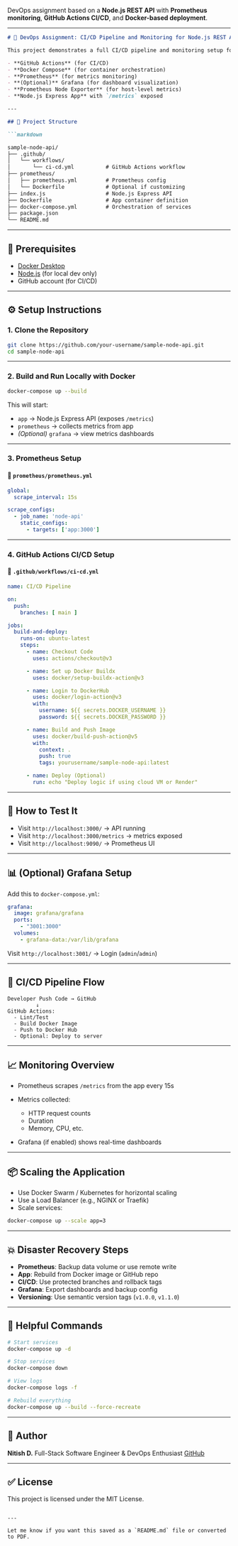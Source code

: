 DevOps assignment based on a **Node.js REST API** with **Prometheus monitoring**, **GitHub Actions CI/CD**, and **Docker-based deployment**.

---

```markdown
# 🚀 DevOps Assignment: CI/CD Pipeline and Monitoring for Node.js REST API

This project demonstrates a full CI/CD pipeline and monitoring setup for a Node.js REST API using:

- **GitHub Actions** (for CI/CD)
- **Docker Compose** (for container orchestration)
- **Prometheus** (for metrics monitoring)
- **(Optional)** Grafana (for dashboard visualization)
- **Prometheus Node Exporter** (for host-level metrics)
- **Node.js Express App** with `/metrics` exposed

---

## 📁 Project Structure

```markdown

sample-node-api/
├── .github/
│   └── workflows/
│       └── ci-cd.yml          # GitHub Actions workflow
├── prometheus/
│   ├── prometheus.yml         # Prometheus config
│   └── Dockerfile             # Optional if customizing
├── index.js                   # Node.js Express API
├── Dockerfile                 # App container definition
├── docker-compose.yml         # Orchestration of services
├── package.json
└── README.md

````

---

## 📌 Prerequisites

- [Docker Desktop](https://www.docker.com/products/docker-desktop/)
- [Node.js](https://nodejs.org/) (for local dev only)
- GitHub account (for CI/CD)

---

## ⚙️ Setup Instructions

### 1. Clone the Repository

```bash
git clone https://github.com/your-username/sample-node-api.git
cd sample-node-api
````

---

### 2. Build and Run Locally with Docker

```bash
docker-compose up --build
```

This will start:

* `app` → Node.js Express API (exposes `/metrics`)
* `prometheus` → collects metrics from app
* *(Optional)* `grafana` → view metrics dashboards

---

### 3. Prometheus Setup

#### 📁 `prometheus/prometheus.yml`

```yaml
global:
  scrape_interval: 15s

scrape_configs:
  - job_name: 'node-api'
    static_configs:
      - targets: ['app:3000']
```

---

### 4. GitHub Actions CI/CD Setup

#### 📁 `.github/workflows/ci-cd.yml`

```yaml
name: CI/CD Pipeline

on:
  push:
    branches: [ main ]

jobs:
  build-and-deploy:
    runs-on: ubuntu-latest
    steps:
      - name: Checkout Code
        uses: actions/checkout@v3

      - name: Set up Docker Buildx
        uses: docker/setup-buildx-action@v3

      - name: Login to DockerHub
        uses: docker/login-action@v3
        with:
          username: ${{ secrets.DOCKER_USERNAME }}
          password: ${{ secrets.DOCKER_PASSWORD }}

      - name: Build and Push Image
        uses: docker/build-push-action@v5
        with:
          context: .
          push: true
          tags: yourusername/sample-node-api:latest

      - name: Deploy (Optional)
        run: echo "Deploy logic if using cloud VM or Render"
```

---

## 🧪 How to Test It

* Visit `http://localhost:3000/` → API running
* Visit `http://localhost:3000/metrics` → metrics exposed
* Visit `http://localhost:9090/` → Prometheus UI

---

## 📊 (Optional) Grafana Setup

Add this to `docker-compose.yml`:

```yaml
grafana:
  image: grafana/grafana
  ports:
    - "3001:3000"
  volumes:
    - grafana-data:/var/lib/grafana
```

Visit `http://localhost:3001/` → Login (`admin`/`admin`)

---

## 🔁 CI/CD Pipeline Flow

```text
Developer Push Code → GitHub
         ↓
GitHub Actions:
  - Lint/Test
  - Build Docker Image
  - Push to Docker Hub
  - Optional: Deploy to server
```

---

## 📈 Monitoring Overview

* Prometheus scrapes `/metrics` from the app every 15s
* Metrics collected:

  * HTTP request counts
  * Duration
  * Memory, CPU, etc.
* Grafana (if enabled) shows real-time dashboards

---

## 📦 Scaling the Application

* Use Docker Swarm / Kubernetes for horizontal scaling
* Use a Load Balancer (e.g., NGINX or Traefik)
* Scale services:

```bash
docker-compose up --scale app=3
```

---

## 💥 Disaster Recovery Steps

* **Prometheus**: Backup data volume or use remote write
* **App**: Rebuild from Docker image or GitHub repo
* **CI/CD**: Use protected branches and rollback tags
* **Grafana**: Export dashboards and backup config
* **Versioning**: Use semantic version tags (`v1.0.0`, `v1.1.0`)

---

## 🧠 Helpful Commands

```bash
# Start services
docker-compose up -d

# Stop services
docker-compose down

# View logs
docker-compose logs -f

# Rebuild everything
docker-compose up --build --force-recreate
```

---

## 🙌 Author

**Nitish D.**
Full-Stack Software Engineer & DevOps Enthusiast
[GitHub](https://github.com/dnitish07)

---

## ✅ License

This project is licensed under the MIT License.

```

---

Let me know if you want this saved as a `README.md` file or converted to PDF.
```
